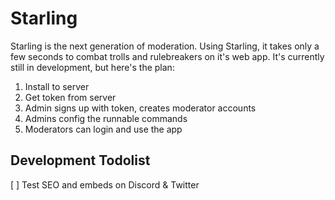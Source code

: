 # Starling
Starling is the next generation of moderation. Using Starling, it takes only a few seconds to combat trolls and rulebreakers on it's web app. 
It's currently still in development, but here's the plan: 

1. Install to server
2. Get token from server
3. Admin signs up with token, creates moderator accounts
4. Admins config the runnable commands
5. Moderators can login and use the app

## Development Todolist
[ ] Test SEO and embeds on Discord & Twitter
